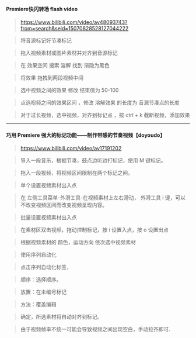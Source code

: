 #### Premiere快闪转场 flash video

>https://www.bilibili.com/video/av48093743?from=search&seid=15070828528127044222

>将音源标记好节凑标记

>拖入视频素材或图片素材并对齐到音源标记

>在 效果空间 搜索 溶解 找到 渐隐为黑色

>将效果 拖拽到两段视频中间 

>选中视频之间的效果 修改 结束值为 50-100

>点选视频之间的效果区间 ，修改 溶解效果 的长度为 音源节凑点的长度

>对于过长视频，选中视频，对齐到标记点 ，按 ctrl + k 截断视频，添加效果
***

#### 巧用 Premiere 强大的标记功能——制作带感的节奏视频【doyoudo】
>https://www.bilibili.com/video/av17191202

>导入一段音乐，根据节凑，鼓点边听边打标记，使用 M 键标记。

>拖入一段视频，将视频区间限制在两个标记之间。

>单个设置视频素材出入点

>在 左侧工具菜单-外滑工具-在视频素材上左右滑动， 外滑工具 i 键，可以不改变视频区间而改变视频呈现内容。

>批量设置视频素材出入点

>在素材区双击视频，拖动控制标记，按 i 设置入点，按 o 设置出点

>根据视频素材的 颜色，运动方向 依次选中视频素材

>使用序列自动化

>点击序列自动化标签，

>顺序：选择顺序。

>放置：在未编号标记

>方法：覆盖编辑

>确定，所选素材将自动对齐到标记。

>由于视频帧率不统一可能会导致视频之间出现空白，手动拉齐即可.